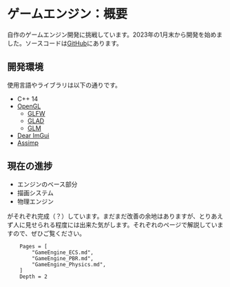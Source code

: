 # ゲームエンジン：概要
自作のゲームエンジン開発に挑戦しています。2023年の1月末から開発を始めました。ソースコードは[GitHub](https://github.com/namo02268/Kikurage)にあります。


## 開発環境
使用言語やライブラリは以下の通りです。
- C++ 14
- [OpenGL](https://www.opengl.org//)
  - [GLFW](https://www.glfw.org)
  - [GLAD](https://github.com/Dav1dde/glad)
  - [GLM](https://github.com/g-truc/glm)
- [Dear ImGui](https://github.com/ocornut/imgui)
- [Assimp](https://github.com/assimp/assimp)



## 現在の進捗
- エンジンのベース部分
- 描画システム
- 物理エンジン

がそれぞれ完成（？）しています。まだまだ改善の余地はありますが、とりあえず人に見せられる程度には出来た気がします。それぞれのページで解説していますので、ぜひご覧ください。

```@contents
    Pages = [
        "GameEngine_ECS.md",
        "GameEngine_PBR.md",
        "GameEngine_Physics.md",
    ]
    Depth = 2
```
